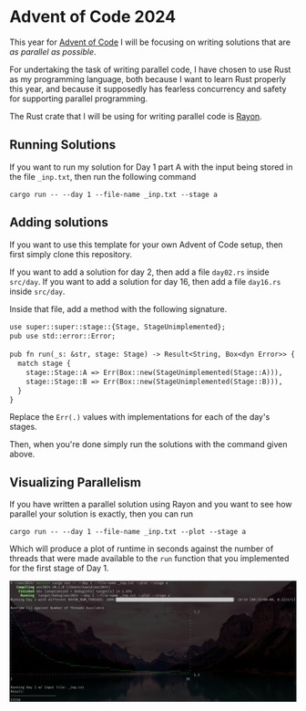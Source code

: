 # Advent of Code 2024

This year for [Advent of Code](https://adventofcode.com/) I will be focusing on writing solutions that are _as parallel as possible_. 

For undertaking the task of writing parallel code, I have chosen to use Rust as my programming language, both because I want to learn Rust properly this year, and because it supposedly has fearless concurrency and safety for supporting parallel programming. 

The Rust crate that I will be using for writing parallel code is [Rayon](https://docs.rs/rayon/latest/rayon/). 

## Running Solutions 

If you want to run my solution for Day 1 part A with the input being stored in the file `_inp.txt`, then run the following command
```[zsh]
cargo run -- --day 1 --file-name _inp.txt --stage a
```

## Adding solutions

If you want to use this template for your own Advent of Code setup, then first simply clone this repository.

If you want to add a solution for day 2, then add a file `day02.rs` inside `src/day`. If you want to add a solution for day 16, then add a file `day16.rs` inside `src/day`. 

Inside that file, add a method with the following signature.
```[rust]
use super::super::stage::{Stage, StageUnimplemented};
pub use std::error::Error;

pub fn run(_s: &str, stage: Stage) -> Result<String, Box<dyn Error>> {
  match stage {
    stage::Stage::A => Err(Box::new(StageUnimplemented(Stage::A))),
    stage::Stage::B => Err(Box::new(StageUnimplemented(Stage::B))),
  }
}
```

Replace the `Err(.)` values with implementations for each of the day's stages. 

Then, when you're done simply run the solutions with the command given above. 

## Visualizing Parallelism

If you have written a parallel solution using Rayon and you want to see how parallel your solution is exactly, then you can run 
```[zsh]
cargo run -- --day 1 --file-name _inp.txt --plot --stage a
```
Which will produce a plot of runtime in seconds against the number of threads that were made available to the `run` function that you implemented for the first stage of Day 1. 

![Example Plot](media/example_plot.png)

